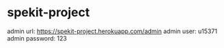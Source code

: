 # spekit-project

admin url: https://spekit-project.herokuapp.com/admin
admin user: u15371
admin password: 123
